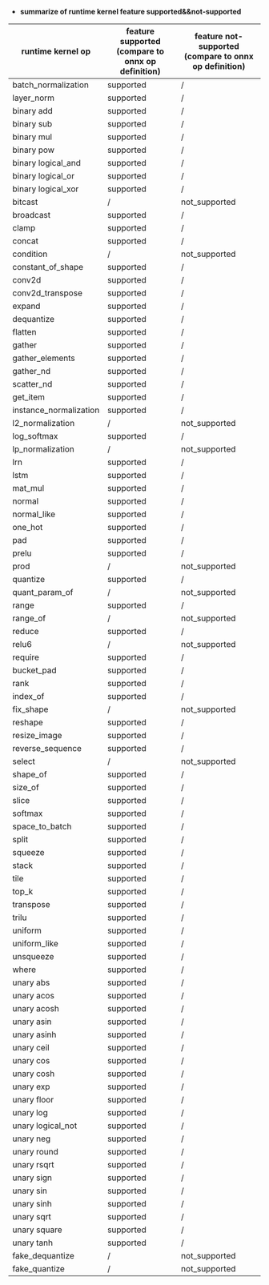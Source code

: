 * **summarize of runtime kernel feature supported&&not-supported**

| runtime kernel op      | feature supported<br/>(compare to onnx op definition) | feature not-supported<br/>(compare to onnx op definition) |
|------------------------|-------------------------------------------------------|-----------------------------------------------------------|
| batch_normalization    | supported                                             | /                                                         |
| layer_norm             | supported                                             | /                                                         |
| binary add             | supported                                             | /                                                         |
| binary sub             | supported                                             | /                                                         |
| binary mul             | supported                                             | /                                                         |
| binary pow             | supported                                             | /                                                         |
| binary logical_and     | supported                                             | /                                                         |
| binary logical_or      | supported                                             | /                                                         |
| binary logical_xor     | supported                                             | /                                                         |
| bitcast                | /                                                     | not_supported                                             |
| broadcast              | supported                                             | /                                                         | 
| clamp                  | supported                                             | /                                                         | 
| concat                 | supported                                             | /                                                         | 
| condition              | /                                                     | not_supported                                             |
| constant_of_shape      | supported                                             | /                                                         | 
| conv2d                 | supported                                             | /                                                         | 
| conv2d_transpose       | supported                                             | /                                                         | 
| expand                 | supported                                             | /                                                         | 
| dequantize             | supported                                             | /                                                         | 
| flatten                | supported                                             | /                                                         | 
| gather                 | supported                                             | /                                                         | 
| gather_elements        | supported                                             | /                                                         | 
| gather_nd              | supported                                             | /                                                         | 
| scatter_nd             | supported                                             | /                                                         | 
| get_item               | supported                                             | /                                                         | 
| instance_normalization | supported                                             | /                                                         | 
| l2_normalization       | /                                                     | not_supported                                             |
| log_softmax            | supported                                             | /                                                         | 
| lp_normalization       | /                                                     | not_supported                                             |
| lrn                    | supported                                             | /                                                         | 
| lstm                   | supported                                             | /                                                         | 
| mat_mul                | supported                                             | /                                                         | 
| normal                 | supported                                             | /                                                         | 
| normal_like            | supported                                             | /                                                         | 
| one_hot                | supported                                             | /                                                         | 
| pad                    | supported                                             | /                                                         | 
| prelu                  | supported                                             | /                                                         | 
| prod                   | /                                                     | not_supported                                             |
| quantize               | supported                                             | /                                                         | 
| quant_param_of         | /                                                     | not_supported                                             |
| range                  | supported                                             | /                                                         | 
| range_of               | /                                                     | not_supported                                             |
| reduce                 | supported                                             | /                                                         | 
| relu6                  | /                                                     | not_supported                                             |
| require                | supported                                             | /                                                         | 
| bucket_pad             | supported                                             | /                                                         | 
| rank                   | supported                                             | /                                                         | 
| index_of               | supported                                             | /                                                         | 
| fix_shape              | /                                                     | not_supported                                             | 
| reshape                | supported                                             | /                                                         | 
| resize_image           | supported                                             | /                                                         | 
| reverse_sequence       | supported                                             | /                                                         | 
| select                 | /                                                     | not_supported                                             |
| shape_of               | supported                                             | /                                                         | 
| size_of                | supported                                             | /                                                         | 
| slice                  | supported                                             | /                                                         | 
| softmax                | supported                                             | /                                                         | 
| space_to_batch         | supported                                             | /                                                         | 
| split                  | supported                                             | /                                                         | 
| squeeze                | supported                                             | /                                                         | 
| stack                  | supported                                             | /                                                         | 
| tile                   | supported                                             | /                                                         | 
| top_k                  | supported                                             | /                                                         | 
| transpose              | supported                                             | /                                                         | 
| trilu                  | supported                                             | /                                                         | 
| uniform                | supported                                             | /                                                         | 
| uniform_like           | supported                                             | /                                                         | 
| unsqueeze              | supported                                             | /                                                         | 
| where                  | supported                                             | /                                                         | 
| unary abs              | supported                                             | /                                                         | 
| unary acos             | supported                                             | /                                                         | 
| unary acosh            | supported                                             | /                                                         | 
| unary asin             | supported                                             | /                                                         | 
| unary asinh            | supported                                             | /                                                         | 
| unary ceil             | supported                                             | /                                                         | 
| unary cos              | supported                                             | /                                                         | 
| unary cosh             | supported                                             | /                                                         | 
| unary exp              | supported                                             | /                                                         | 
| unary floor            | supported                                             | /                                                         | 
| unary log              | supported                                             | /                                                         | 
| unary logical_not      | supported                                             | /                                                         | 
| unary neg              | supported                                             | /                                                         | 
| unary round            | supported                                             | /                                                         | 
| unary rsqrt            | supported                                             | /                                                         | 
| unary sign             | supported                                             | /                                                         | 
| unary sin              | supported                                             | /                                                         | 
| unary sinh             | supported                                             | /                                                         | 
| unary sqrt             | supported                                             | /                                                         | 
| unary square           | supported                                             | /                                                         | 
| unary tanh             | supported                                             | /                                                         | 
| fake_dequantize        | /                                                     | not_supported                                             |
| fake_quantize          | /                                                     | not_supported                                             |